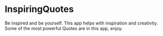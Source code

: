 # InspiringQuotes
Be inspired and be yourself. This app helps with inspiration and creativity. Some of the most powerful Quotes are in this app, enjoy.
